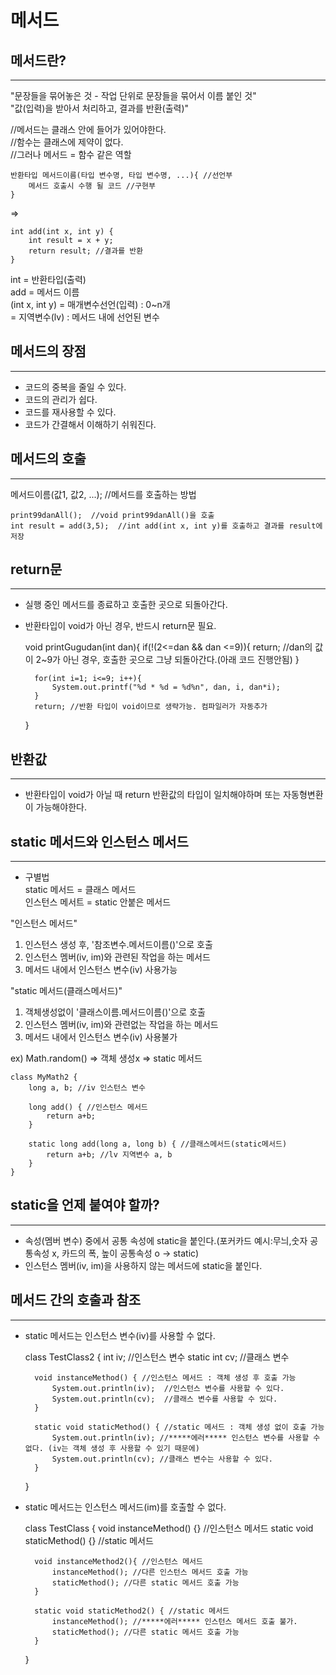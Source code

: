 메서드
=========================


메서드란?
---------
*****
"문장들을 묶어놓은 것 - 작업 단위로 문장들을 묶어서 이름 붙인 것"  
"값(입력)을 받아서 처리하고, 결과를 반환(출력)"  

//메서드는 클래스 안에 들어가 있어야한다.  
//함수는 클래스에 제약이 없다.   
//그러나 메서드 = 함수 같은 역할  


    반환타입 메서드이름(타입 변수명, 타입 변수명, ...){ //선언부
        메서드 호출시 수행 될 코드 //구현부
    }

=> 

    int add(int x, int y) {   
        int result = x + y;  
        return result; //결과를 반환
    }  
  
int = 반환타입(출력)  
add = 메서드 이름  
(int x, int y) = 매개변수선언(입력) : 0~n개  
= 지역변수(lv) : 메서드 내에 선언된 변수


메서드의 장점
---------------------
*****

* 코드의 중복을 줄일 수 있다.
* 코드의 관리가 쉽다.
* 코드를 재사용할 수 있다.
* 코드가 간결해서 이해하기 쉬워진다.


메서드의 호출
------------------
*****

메서드이름(값1, 값2, ...);  //메서드를 호출하는 방법  

    print99danAll();  //void print99danAll()을 호출  
    int result = add(3,5);  //int add(int x, int y)를 호출하고 결과를 result에 저장  
 


return문
---------------------------
*****
* 실행 중인 메서드를 종료하고 호출한 곳으로 되돌아간다.
* 반환타입이 void가 아닌 경우, 반드시 return문 필요.


    void printGugudan(int dan){
        if(!(2<=dan && dan <=9)){
            return; //dan의 값이 2~9가 아닌 경우, 호출한 곳으로 그냥 되돌아간다.(아래 코드 진행안됨)
        }

        for(int i=1; i<=9; i++){
            System.out.printf("%d * %d = %d%n", dan, i, dan*i);
        }
        return; //반환 타입이 void이므로 생략가능. 컴파일러가 자동추가
    }





반환값
-------------------
*****

* 반환타입이 void가 아닐 때 return 반환값의 타입이 일치해야하며 또는 자동형변환이 가능해야한다. 



static 메서드와 인스턴스 메서드
----------------------
*****

* 구별법  
static 메서드  = 클래스 메서드  
인스턴스 메서트 = static 안붙은 메서드  

  
"인스턴스 메서드"
1. 인스턴스 생성 후, '참조변수.메서드이름()'으로 호출
2. 인스턴스 멤버(iv, im)와 관련된 작업을 하는 메서드
3. 메서드 내에서 인스턴스 변수(iv) 사용가능

"static 메서드(클래스메서드)"
1. 객체생성없이 '클래스이름.메서드이름()'으로 호출
2. 인스턴스 멤버(iv, im)와 관련없는 작업을 하는 메서드
3. 메서드 내에서 인스턴스 변수(iv) 사용불가

ex) Math.random() => 객체 생성x => static 메서드

    class MyMath2 {
        long a, b; //iv 인스턴스 변수

        long add() { //인스턴스 메서드
            return a+b;
        }

        static long add(long a, long b) { //클래스메서드(static메서드)
            return a+b; //lv 지역변수 a, b
        }
    }


static을 언제 붙여야 할까?
------------------
*****

* 속성(멤버 변수) 중에서 공통 속성에 static을 붙인다.(포커카드 예시:무늬,숫자 공통속성 x, 카드의 폭, 높이 공통속성 o -> static)
* 인스턴스 멤버(iv, im)을 사용하지 않는 메서드에 static을 붙인다.


메서드 간의 호출과 참조
----------------
*****

* static 메서드는 인스턴스 변수(iv)를 사용할 수 없다.


    class TestClass2 {
        int iv; //인스턴스 변수
        static int cv; //클래스 변수

        void instanceMethod() { //인스턴스 메서드 : 객체 생성 후 호출 가능
            System.out.println(iv);  //인스턴스 변수를 사용할 수 있다.
            System.out.println(cv);  //클래스 변수를 사용할 수 있다.
        }

        static void staticMethod() { //static 메서드 : 객체 생성 없이 호출 가능
            System.out.println(iv); //*****에러***** 인스턴스 변수를 사용할 수 없다. (iv는 객체 생성 후 사용할 수 있기 때문에)
            System.out.println(cv); //클래스 변수는 사용할 수 있다.
        }
    }

* static 메서드는 인스턴스 메서드(im)를 호출할 수 없다.


    class TestClass {
        void instanceMethod() {} //인스턴스 메서드
        static void staticMethod() {} //static 메서드

        void instanceMethod2(){ //인스턴스 메서드
            instanceMethod(); //다른 인스턴스 메서드 호출 가능
            staticMethod(); //다른 static 메서드 호출 가능
        }

        static void staticMethod2() { //static 메서드
            instanceMethod(); //*****에러***** 인스턴스 메서드 호출 불가.
            staticMethod(); //다른 static 메서드 호출 가능
        }
    }




